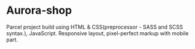# Aurora-shop

Parcel project build using HTML & CSS(preprocessor - SASS and SCSS syntax.),
JavaScript. Responsive layout, pixel-perfect markup with mobile part.
